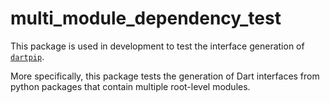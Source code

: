 # multi_module_dependency_test

This package is used in development to test the interface generation
of [`dartpip`](../../dartpip/README.md).

More specifically, this package tests the generation of Dart interfaces from python packages that
contain multiple root-level modules.
